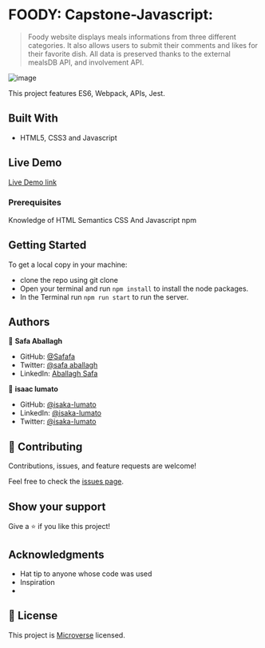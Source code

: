 # FOODY: Capstone-Javascript:
> Foody website displays meals informations from three different categories. It also allows users to submit their comments and likes for their favorite dish. All data is preserved thanks to the external mealsDB API, and involvement API.

![image](https://user-images.githubusercontent.com/43698511/132663839-3ab28321-2180-4442-8851-67e01fafaca9.png)

This project features ES6, Webpack, APIs, Jest.

## Built With

- HTML5, CSS3 and Javascript

## Live Demo

[Live Demo link](https://safafa.github.io/Capstone-Javascript/)

### Prerequisites

Knowledge of HTML Semantics CSS And Javascript
npm

## Getting Started

To get a local copy in your machine:

- clone the repo using git clone
- Open your terminal and run `npm install` to install the node packages.
- In the Terminal run `npm run start` to run the server.

## Authors

👤 **Safa Aballagh**

- GitHub: [@Safafa](https://github.com/safafa)
- Twitter: [@safa aballagh](https://twitter.com/Aballagh_S)
- LinkedIn: [Aballagh Safa](https://www.linkedin.com/in/aballaghsafa/)

👤 **isaac lumato**

- GitHub: [@isaka-lumato](https://github.com/isaka-lumato)
- LinkedIn: [@isaka-lumato](https://www.linkedin.com/in/isaka-william-90773020b/)
- Twitter: [@isaka-lumato](https://twitter.com/lumato_isaac)


## 🤝 Contributing

Contributions, issues, and feature requests are welcome!

Feel free to check the [issues page](https://github.com/safafa/Capstone-Javascript/issues).

## Show your support

Give a ⭐️ if you like this project!

## Acknowledgments

- Hat tip to anyone whose code was used
- Inspiration
-

## 📝 License

This project is [Microverse](https://www.microverse.org/) licensed.
